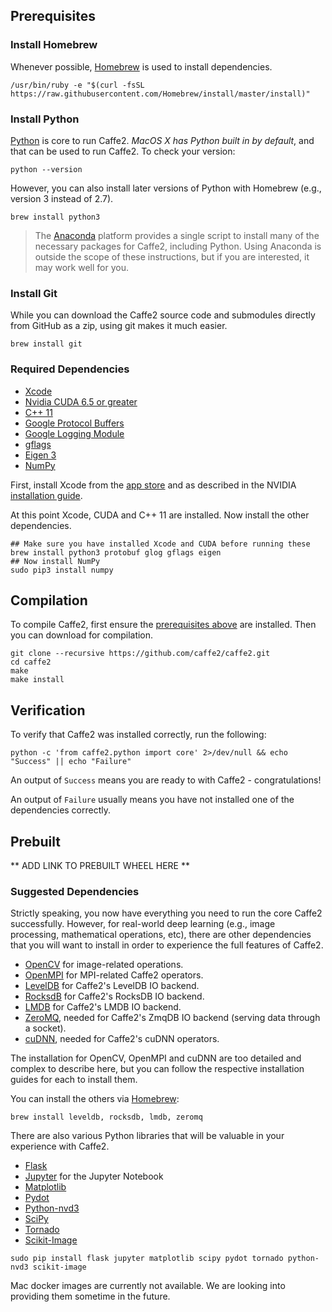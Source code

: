 <block class="mac compile prebuilt" />

## Prerequisites

### Install Homebrew

Whenever possible, [Homebrew](http://brew.sh) is used to install dependencies.

```
/usr/bin/ruby -e "$(curl -fsSL https://raw.githubusercontent.com/Homebrew/install/master/install)"
```

### Install Python

[Python](https://www.python.org/) is core to run Caffe2. *MacOS X has Python built in by default*, and that can be used to run Caffe2. To check your version:

```
python --version
```

However, you can also install later versions of Python with Homebrew (e.g., version 3 instead of 2.7).

```
brew install python3
```

> The [Anaconda](https://www.continuum.io/downloads) platform provides a single script to install many of the necessary packages for Caffe2, including Python. Using Anaconda is outside the scope of these instructions, but if you are interested, it may work well for you.

<block class="mac compile" />

### Install Git

While you can download the Caffe2 source code and submodules directly from GitHub as a zip, using git makes it much easier.

```
brew install git
```

### Required Dependencies

- [Xcode](https://developer.apple.com/xcode/)
- [Nvidia CUDA 6.5 or greater](https://developer.nvidia.com/cuda-zone)
- [C++ 11](https://en.wikipedia.org/wiki/C%2B%2B11)
- [Google Protocol Buffers](https://developers.google.com/protocol-buffers/)
- [Google Logging Module](https://github.com/google/glog)
- [gflags](https://gflags.github.io/gflags/)
- [Eigen 3](http://eigen.tuxfamily.org/)
- [NumPy](http://www.numpy.org/)

First, install Xcode from the [app store](https://itunes.apple.com/us/app/xcode/id497799835) and as described in the NVIDIA [installation guide](http://docs.nvidia.com/cuda/cuda-installation-guide-mac-os-x/).

At this point Xcode, CUDA and C++ 11 are installed. Now install the other dependencies.

```
## Make sure you have installed Xcode and CUDA before running these
brew install python3 protobuf glog gflags eigen
## Now install NumPy
sudo pip3 install numpy
```

## Compilation

To compile Caffe2, first ensure the [prerequisites above]() are installed. Then you can download for compilation.

```
git clone --recursive https://github.com/caffe2/caffe2.git
cd caffe2
make
make install
```

## Verification

To verify that Caffe2 was installed correctly, run the following:

```
python -c 'from caffe2.python import core' 2>/dev/null && echo "Success" || echo "Failure"
```

An output of `Success` means you are ready to with Caffe2 - congratulations!

An output of `Failure` usually means you have not installed one of the dependencies correctly.

<block class="mac prebuilt" />

## Prebuilt

** ADD LINK TO PREBUILT WHEEL HERE **

<block class="mac compile prebuilt" />

### Suggested Dependencies

Strictly speaking, you now have everything you need to run the core Caffe2 successfully. However, for real-world deep learning (e.g., image processing, mathematical operations, etc), there are other dependencies that you will want to install in order to experience the full features of Caffe2.

- [OpenCV](http://opencv.org/) for image-related operations.
- [OpenMPI](http://www.open-mpi.org/) for MPI-related Caffe2 operators.
- [LevelDB](http://leveldb.org/) for Caffe2's LevelDB IO backend.
- [RocksdB](http://rocksdb.org) for Caffe2's RocksDB IO backend.
- [LMDB](https://lmdb.readthedocs.io/en/release/) for Caffe2's LMDB IO backend.
- [ZeroMQ](http://zeromq.org/), needed for Caffe2's ZmqDB IO backend (serving data through a socket).
- [cuDNN](https://developer.nvidia.com/cudnn), needed for Caffe2's cuDNN operators.

The installation for OpenCV, OpenMPI and cuDNN are too detailed and complex to describe here, but you can follow the respective installation guides for each to install them.

You can install the others via [Homebrew](http://brew.sh):

```
brew install leveldb, rocksdb, lmdb, zeromq
```

There are also various Python libraries that will be valuable in your experience with Caffe2.

- [Flask](http://flask.pocoo.org/)
- [Jupyter](https://ipython.org/) for the Jupyter Notebook
- [Matplotlib](http://matplotlib.org/)
- [Pydot](https://pypi.python.org/pypi/pydot)
- [Python-nvd3](https://pypi.python.org/pypi/python-nvd3/)
- [SciPy](https://www.scipy.org/)
- [Tornado](http://www.tornadoweb.org/en/stable/)
- [Scikit-Image](http://scikit-image.org/)

```
sudo pip install flask jupyter matplotlib scipy pydot tornado python-nvd3 scikit-image
```

<block class="mac docker" />

Mac docker images are currently not available. We are looking into providing them sometime in the future.
